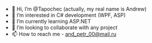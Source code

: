 - 👋 Hi, I’m @Tapochec (actually, my real name is Andrew)
- 👀 I’m interested in C# development (WPF, ASP)
- 🌱 I’m currently learning ASP.NET
- 💞️ I’m looking to collaborate with any project
- 📫 How to reach me - and_petr_00@mail.ru

<!---
Tapochec/Tapochec is a ✨ special ✨ repository because its `README.md` (this file) appears on your GitHub profile.
You can click the Preview link to take a look at your changes.
--->
